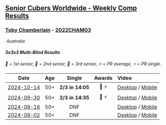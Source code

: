 <style>table {white-space: nowrap;}</style>
<link rel="stylesheet" type="text/css" href="/scw-comp/css/flags.css" />

## [Senior Cubers Worldwide - Weekly Comp Results](/scw-comp/results/)
### [Toby Chamberlain](README.md) - [2022CHAM03](https://www.worldcubeassociation.org/persons/2022CHAM03?event=333mbf)

<i class="flag flag-AU" />&nbsp;Australia

#### 3x3x3 Multi-Blind Results

<span style="white-space: nowrap;">🥇 = 1st senior</span>, <span style="white-space: nowrap;">🥈 = 2nd senior</span>, <span style="white-space: nowrap;">🥉 = 3rd senior</span>, <span style="white-space: nowrap;">🔥 = PR average</span>, <span style="white-space: nowrap;">⚡ = PR single</span>.

| Date | Age | Single | Awards | Video |
| :--: | :--: | :--: | :--: | :-- |
| [2024-10-14](../../results/2024-10-14/333mbf.md) | 50+ | **2/3 in 14:05** | 🥉 ⚡ | [Desktop](https://www.facebook.com/events/844597247519001/permalink/850153590296700) / [Mobile](https://m.facebook.com/events/844597247519001?view=permalink&id=850153590296700) |
| [2024-09-30](../../results/2024-09-30/333mbf.md) | 50+ | **2/3 in 14:35** | 🥉 ⚡ | [Desktop](https://www.facebook.com/events/1277054103468955/permalink/1285074469333585) / [Mobile](https://m.facebook.com/events/1277054103468955?view=permalink&id=1285074469333585) |
| [2024-09-16](../../results/2024-09-16/333mbf.md) | 50+ | DNF |  | [Desktop](https://www.facebook.com/events/838621045098189/permalink/847556360871324) / [Mobile](https://m.facebook.com/events/838621045098189?view=permalink&id=847556360871324) |
| [2024-09-02](../../results/2024-09-02/333mbf.md) | 50+ | DNF |  | [Desktop](https://www.facebook.com/events/1009228074235878/permalink/1017171666774852) / [Mobile](https://m.facebook.com/events/1009228074235878?view=permalink&id=1017171666774852) |


<!-- Global site tag (gtag.js) - Google Analytics -->
<script async src="https://www.googletagmanager.com/gtag/js?id=UA-86348435-3"></script>
<script>window.dataLayer = window.dataLayer || []; function gtag() {dataLayer.push(arguments);} gtag('js', new Date()); gtag('config', 'UA-86348435-3');</script>
